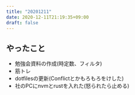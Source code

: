 ```yaml
---
title: "20201211"
date: 2020-12-11T21:19:35+09:00
draft: false
---
```


## やったこと
* 勉強会資料の作成(時定数、フィルタ)
* 筋トレ
* dotfilesの更新(Conflictとかもろもろをけした)
* 社のPCにnvmとrustを入れた(怒られたら止める)
